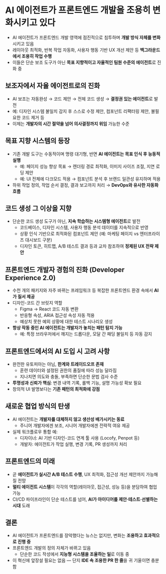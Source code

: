 # AI 에이전트가 프론트엔드 개발을 조용히 변화시키고 있다


* AI 에이전트가 프론트엔드 개발 영역에 점진적으로 침투하며 **개발 방식 자체를 변화**시키고 있음
* 레이아웃 최적화, 반복 작업 자동화, 사용자 행동 기반 UX 개선 제안 등 **백그라운드에서 조용히 작업 수행**
* 이들은 단순 보조 도구가 아닌 **목표 지향적이고 자율적인 팀원 수준의 에이전트**로 진화 중

보조자에서 자율 에이전트로의 진화
------------------

* AI 보조는 자동완성 → 코드 제안 → 전체 코드 생성 → **결정권 있는 에이전트**로 발전
* 예: 디자인 시스템 불일치 감지 후 스스로 수정 제안, 컴포넌트 리팩터링 제안, 불필요한 코드 제거 등
* 이제는 **개발자의 시간 절약을 넘어 의사결정까지 위임** 가능한 수준

목표 지향 시스템의 등장
-------------

* 기존 개발 도구는 수동적이며 명령 대기형, 반면 **AI 에이전트는 목표 인식 후 능동적 실행**
  + 예: 페이지 성능 향상 목표 → 렌더링 경로 최적화, 이미지 사이즈 조절, 지연 로딩 제안
  + 예: UI 전체에 다크모드 적용 → 컴포넌트 분석 후 브랜드 일관성 유지하며 적용
* 하위 작업 정의, 작업 순서 결정, 결과 보고까지 처리 → **DevOps와 유사한 자동화 흐름**

코드 생성 그 이상을 지향
--------------

* 단순한 코드 생성 도구가 아닌, **지속 학습하는 시스템형 에이전트**로 발전
  + 코드베이스, 디자인 시스템, 사용자 행동 분석 데이터를 지속적으로 반영
  + 상황 인식 기반으로 최적화된 컴포넌트 제안 (예: 마케팅 페이지 vs 엔터프라이즈 대시보드 구분)
  + 디자인 토큰, 히트맵, A/B 테스트 결과 등과 교차 참조하여 **정제된 UX 전략 제안**

프론트엔드 개발자 경험의 진화 (Developer Experience 2.0)
-------------------------------------------

* 수천 개의 패키지와 자주 바뀌는 프레임워크 등 복잡한 프론트엔드 환경 속에서 **AI가 질서 제공**
* 디자인-코드 간 브릿지 역할
  + Figma → React 코드 자동 변환
  + 반응형 속성, ARIA 접근성 속성 자동 적용
  + 예상치 못한 예외 상황에 대한 테스트 시나리오 생성
* **항상 작동 중인 AI 에이전트는 개발자가 놓치는 패턴 탐지 가능**
  + 예: 특정 브라우저에서 깨지는 드롭다운, 모달 간 패딩 불일치 등 자동 감지

프론트엔드에서의 AI 도입 시 고려 사항
----------------------

* 완전한 유토피아는 아님, **한계와 트레이드오프 존재**
  + 훈련 데이터와 설정된 권한의 품질에 따라 성능 달라짐
  + 지나치면 의도와 충돌, 부족하면 단순한 문법 검사 수준
* **투명성과 신뢰가 핵심**: 변경 내역 기록, 롤백 기능, 설명 가능성 확보 필요
* 창의적 UI 발명보다는 **기존 패턴의 최적화에 강점**

새로운 협업 방식의 탄생
-------------

* AI 에이전트는 **개발자를 대체하지 않고 생산성 배가시키는 동료**
  + 주니어 개발자에겐 보조, 시니어 개발자에겐 전략적 여유 제공
* 실제 워크플로우 통합 예:
  + 디자이너: AI 기반 디자인-코드 연계 툴 사용 (Locofy, Penpot 등)
  + 개발자: 에이전트가 작업 실행, 변경 기록, PR 생성까지 처리

프론트엔드의 미래
---------

* 곧 **에이전트가 실시간 A/B 테스트 수행**, UX 최적화, 접근성 개선 제안까지 가능해질 전망
* **멀티 에이전트 시스템**이 각각의 역할(레이아웃, 접근성, 성능 등)을 분담하여 협업 가능
* CI/CD 파이프라인이 단순 테스트를 넘어, **AI가 아이디어를 제안·테스트·선별하는 시대** 도래

결론
--

* AI 에이전트가 프론트엔드를 장악했다는 뉴스는 없지만, 변화는 **조용하고 효과적으로 진행 중**
* 프론트엔드 개발의 정의 자체가 바뀌고 있음
  + 단순한 코드 작성에서 **지능형 시스템을 조율하는 일**로 이동 중
* 이 혁신에 앞장설 필요는 없음 — 단지 **IDE 속 조용한 PR 한 줄**을 귀 기울이면 충분함

